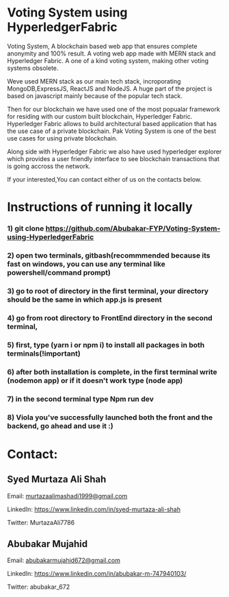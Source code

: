 # Voting System using HyperledgerFabric
Voting System, A blockchain based web app that ensures complete anonymity and 100% result. A voting web app made with MERN stack and Hyperledger Fabric. A one of a kind voting system, making other voting systems obsolete. 

Weve used MERN stack as our main tech stack, incroporating MongoDB,ExpressJS, ReactJS and NodeJS. A huge part of the project is based on javascript mainly because of the popular tech stack.

Then for our blockchain we have used one of the most popualar framework for residing with our custom built blockchain, Hyperledger Fabric. Hyperledger Fabric allows to build architectural based application that has the use case of a private blockchain. Pak Voting System is one of the best use cases for using private blockchain. 

Along side with Hyperledger Fabric we also have used hyperledger explorer which provides a user friendly interface to see blockchain transactions that is going accross the network.

If your interested,You can contact either of us on the contacts below.

# Instructions of running it locally

### 1) git clone https://github.com/Abubakar-FYP/Voting-System-using-HyperledgerFabric
### 2) open two terminals, gitbash(recommmended because its fast on windows, you can use any terminal like powershell/command prompt)
### 3) go to root of directory in the first terminal, your directory should be the same in which app.js is present
### 4) go from root directory to FrontEnd directory in the second terminal, 
### 5) first, type (yarn i or npm i) to install all packages in both terminals(!important)
### 6) after both installation is complete, in the first terminal write (nodemon app) or if it doesn't work type (node app)
### 7) in the second terminal type Npm run dev
### 8) Viola you've successfully launched both the front and the backend, go ahead and use it :)

# Contact:

## Syed Murtaza Ali Shah

Email: murtazaalimashadi1999@gmail.com

LinkedIn: https://www.linkedin.com/in/syed-murtaza-ali-shah

Twitter: MurtazaAli7786

## Abubakar Mujahid

Email: abubakarmujahid672@gmail.com

LinkedIn: https://www.linkedin.com/in/abubakar-m-747940103/

Twitter: abubakar_672
